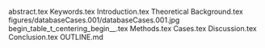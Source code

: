abstract.tex
Keywords.tex
Introduction.tex
Theoretical Background.tex
figures/databaseCases.001/databaseCases.001.jpg
begin_table_t_centering_begin__.tex
Methods.tex
Cases.tex
Discussion.tex
Conclusion.tex
OUTLINE.md
